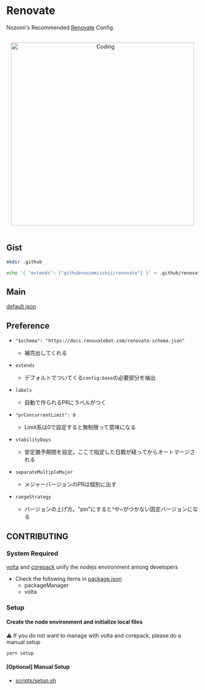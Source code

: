 # Renovate

Nozomi's Recommended [Renovate](https://docs.renovatebot.com/) Config.

<!-- Main Image -->
<br>
<div align="center">
  <img src="https://media.giphy.com/media/f7b9ltJ4FrhnsKjYx2/giphy.gif" alt="Coding" width="480" />
</div>
<br>

## Gist

```bash
mkdir .github
```

```bash
echo '{ "extends": ["github>nozomiishii/renovate"] }' > .github/renovate.json
```

## Main

[default.json](./default.json)

## Preference

- `"$schema": "https://docs.renovatebot.com/renovate-schema.json"`

  - 補完出してくれる

- `extends`

  - デフォルトでついてくる`config:base`の必要部分を抽出

- `labels`

  - 自動で作られるPRにラベルがつく

- `"prConcurrentLimit": 0`

  - Limit系は0で設定すると無制限って意味になる

- `stabilityDays`

  - 安定猶予期間を設定。ここで指定した日数が経ってからオートマージされる

- `separateMultipleMajor`

  - メジャーバージョンのPRは個別に出す

- `rangeStrategy`
  - バージョンの上げ方。"pin"にすると^や~がつかない固定バージョンになる

## CONTRIBUTING

### System Required

[volta](https://volta.sh/) and [corepack](https://github.com/nodejs/corepack) unify the nodejs environment among developers

- Check the following items in [package.json](package.json)
  - packageManager
  - volta

### Setup

#### Create the node environment and initialize local files

⚠️ If you do not want to manage with volta and corepack, please do a manual setup

```sh
yarn setup
```

#### [Optional] Manual Setup

- [scripts/setup.sh](scripts/setup.sh)
